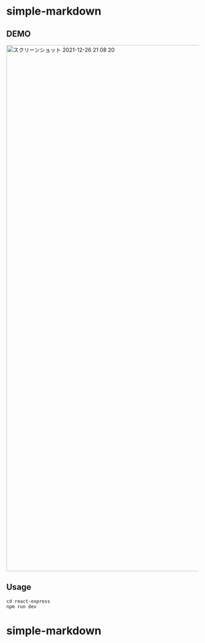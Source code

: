 # simple-markdown
## DEMO
<img width="1380" alt="スクリーンショット 2021-12-26 21 08 20" src="https://user-images.githubusercontent.com/91832350/147407646-7d9d1c6e-d4ac-4d48-a803-685cf039dfa6.png">

## Usage
```
cd react-express
npm run dev
```
# simple-markdown
